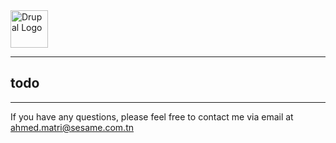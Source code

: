 <img alt="Drupal Logo" src="https://www.drupal.org/files/Wordmark_blue_RGB.png" height="60px">

----------
## todo
----------

If you have any questions, please feel free to contact me via email at <a href="mailto:ahmed.matri@sesame.com.tn"> ahmed.matri@sesame.com.tn </a>